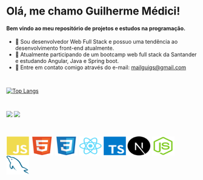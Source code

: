 <h1> Olá, me chamo Guilherme Médici! </h1>
<h4> Bem vindo ao meu repositório de projetos e estudos na programação. </h4>

- 💾 Sou desenvolvedor Web Full Stack e possuo uma tendência ao desenvolvimento front-end atualmente.
- 📝 Atualmente participando de um bootcamp web full stack da Santander e estudando Angular, Java e Spring boot.
- 📧 Entre em contato comigo através do e-mail: mailguigs@gmail.com

<br>

[![Top Langs](https://github-readme-stats.vercel.app/api/top-langs/?username=GUIMEDICI&layout=compact)](https://github.com/GUIMEDICI/github-readme-stats)

<br>

<a href="https://www.linkedin.com/in/guilhermemedici" target="_blank"><img src="https://img.shields.io/badge/-LinkedIn-%230077B5?style=for-the-badge&logo=linkedin&logoColor=white" target="_blank"></a>
<a href = "mailto:mailguigs@gmail.com"><img src="https://img.shields.io/badge/-Gmail-%23333?style=for-the-badge&logo=gmail&logoColor=white" target="_blank"></a>

<br>

<div style="display: inline_block"><br>
  <img align="center" alt="Js" height="50" width="60" src="https://raw.githubusercontent.com/devicons/devicon/master/icons/javascript/javascript-plain.svg">
  <img align="center" alt="HTML" height="50" width="60" src="https://raw.githubusercontent.com/devicons/devicon/master/icons/html5/html5-original.svg">
  <img align="center" alt="CSS" height="50" width="60" src="https://raw.githubusercontent.com/devicons/devicon/master/icons/css3/css3-original.svg">
  <img align="center" alt="React" height="50" width="60" src="https://raw.githubusercontent.com/devicons/devicon/master/icons/react/react-original.svg">
  <img align="center" alt="Ts" height="50" width="60" src="https://raw.githubusercontent.com/devicons/devicon/master/icons/typescript/typescript-plain.svg">
  <img align="center" alt="Next" height="50" width="60" src="https://raw.githubusercontent.com/devicons/devicon/master/icons/nextjs/nextjs-original.svg">
  <img align="center" alt="Node" height="50" width="60" src="https://raw.githubusercontent.com/devicons/devicon/master/icons/nodejs/nodejs-original.svg">
  <img align="center" alt="MySql" height="50" width="60" src="https://raw.githubusercontent.com/devicons/devicon/master/icons/mysql/mysql-original.svg">
</div>
